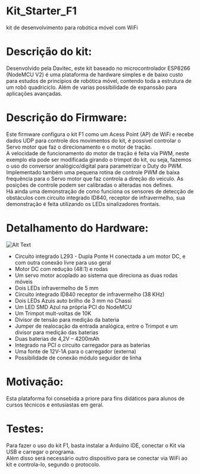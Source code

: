# Kit_Starter_F1
kit de desenvolvimento para robótica móvel com WiFi

# Descrição do kit:
Desenvolvido pela Davitec, este kit baseado no microcontrolador ESP8266 (NodeMCU V2) é uma plataforma de hardware simples e de baixo custo para estudos de principios de robótica móvel, contendo toda a estrutura de um robô quadriciclo. Além de varias possíbilidade de expanssão para aplicações avançadas.

# Descrição do Firmware:
<tab />Este firmware configura o kit F1 como um Acess Point (AP) de WiFi e recebe dados UDP para controle dos movimentos do kit, é possível controlar o Servo motor que faz o direcionamento e o motor de tração.<br />
<tab />A velocidade de funcionamento do motor de tração é feita via PWM, neste exemplo ela pode ser modificada  girando o trimpot do kit, ou seja, fazemos o uso do conversor analógico/digital para parametrizar o Duty do PWM.<br />
<tab />Implementado também uma pequena rotina de controle PWM de baixa frequência para o Servo motor que faz controla a direção do veiculo. As posições de controle podem ser calibradas o alteradas nos defines.<br />
<tab />Há ainda uma demonstração de como funciona os sensores de detecção de obstáculos com circuito integrado ID840, receptor de infravermelho, sua demonstração é feita utilizando os LEDs sinalizadores frontais.<br />

# Detalhamento do Hardware:

![Alt Text](https://github.com/DavitecBrasil/Kit_Starter_F1/blob/master/Tr1.1.1.png)

* Circuito integrado L293 - Dupla Ponte H conectada a um motor DC, e com outra conexão livre para uso geral
* Motor DC com redução (48:1) e rodas
*	Um servo motor acoplado ao sistema que direciona as duas rodas móveis
*	Dois LEDs infravermelho de 5 mm
*	Circuito integrado ID840 receptor de infravermelho (38 KHz)
*	Dois LEDs Azuis auto brilho de 3 mm no Chassi
*	Um LED SMD Azul na própria PCI do NodeMCU
*	Um Trimpot mult-voltas de 10K
*	Divisor de tensão para medição da bateria
*	Jumper de realocação da entrada analógica, entre o Trimpot e um divisor para medição das baterias
* Duas baterias de 4,2V – 4200mAh
* Integrado na PCI o circuito carregador para as baterias
 *	Uma fonte de 12V-1A para o carregador (externa)
*	Possibilidade de conexão módulo seguidor de linha

# Motivação:
Esta plataforma foi consebida a priore para fins didáticos para alunos de cursos técnicos e entusiastas em geral.

# Testes:
Para fazer o uso do kit F1, basta instalar a Arduíno IDE, conectar o Kit via USB e carregar o programa.<br />
Além disso será necessário outro dispositivo para se conectar via WiFi ao kit e controla-lo, segundo o protocolo.


